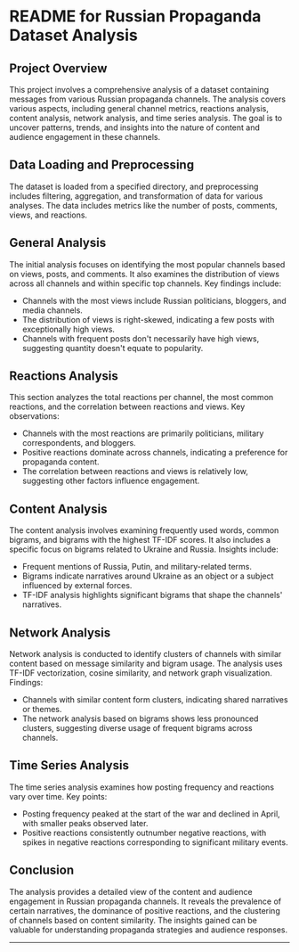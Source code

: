 # README for Russian Propaganda Dataset Analysis

## Project Overview

This project involves a comprehensive analysis of a dataset containing messages from various Russian propaganda channels. The analysis covers various aspects, including general channel metrics, reactions analysis, content analysis, network analysis, and time series analysis. The goal is to uncover patterns, trends, and insights into the nature of content and audience engagement in these channels.

## Data Loading and Preprocessing

The dataset is loaded from a specified directory, and preprocessing includes filtering, aggregation, and transformation of data for various analyses. The data includes metrics like the number of posts, comments, views, and reactions.

## General Analysis

The initial analysis focuses on identifying the most popular channels based on views, posts, and comments. It also examines the distribution of views across all channels and within specific top channels. Key findings include:

- Channels with the most views include Russian politicians, bloggers, and media channels.
- The distribution of views is right-skewed, indicating a few posts with exceptionally high views.
- Channels with frequent posts don't necessarily have high views, suggesting quantity doesn't equate to popularity.

## Reactions Analysis

This section analyzes the total reactions per channel, the most common reactions, and the correlation between reactions and views. Key observations:

- Channels with the most reactions are primarily politicians, military correspondents, and bloggers.
- Positive reactions dominate across channels, indicating a preference for propaganda content.
- The correlation between reactions and views is relatively low, suggesting other factors influence engagement.

## Content Analysis

The content analysis involves examining frequently used words, common bigrams, and bigrams with the highest TF-IDF scores. It also includes a specific focus on bigrams related to Ukraine and Russia. Insights include:

- Frequent mentions of Russia, Putin, and military-related terms.
- Bigrams indicate narratives around Ukraine as an object or a subject influenced by external forces.
- TF-IDF analysis highlights significant bigrams that shape the channels' narratives.

## Network Analysis

Network analysis is conducted to identify clusters of channels with similar content based on message similarity and bigram usage. The analysis uses TF-IDF vectorization, cosine similarity, and network graph visualization. Findings:

- Channels with similar content form clusters, indicating shared narratives or themes.
- The network analysis based on bigrams shows less pronounced clusters, suggesting diverse usage of frequent bigrams across channels.

## Time Series Analysis

The time series analysis examines how posting frequency and reactions vary over time. Key points:

- Posting frequency peaked at the start of the war and declined in April, with smaller peaks observed later.
- Positive reactions consistently outnumber negative reactions, with spikes in negative reactions corresponding to significant military events.

## Conclusion

The analysis provides a detailed view of the content and audience engagement in Russian propaganda channels. It reveals the prevalence of certain narratives, the dominance of positive reactions, and the clustering of channels based on content similarity. The insights gained can be valuable for understanding propaganda strategies and audience responses.

---
